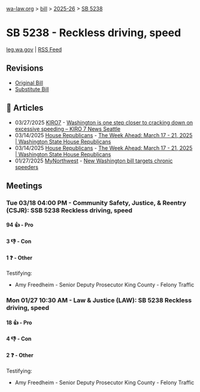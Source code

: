 [wa-law.org](/) > [bill](/bill/) > [2025-26](/bill/2025-26/) > [SB 5238](/bill/2025-26/sb/5238/)

# SB 5238 - Reckless driving, speed
[leg.wa.gov](https://app.leg.wa.gov/billsummary?BillNumber=5238&Year=2025&Initiative=false) | [RSS Feed](./rss.xml)

## Revisions
* [Original Bill](1/)
* [Substitute Bill](S/)

## 📰 Articles
* 03/27/2025 [KIRO7](/org/kiro7/) - [Washington is one step closer to cracking down on excessive speeding – KIRO 7 News Seattle](https://www.kiro7.com/news/local/washington-is-one-step-closer-cracking-down-excessive-speeding/SAMTZXCZ5JDW7AV4QIOOQ4ZAOM/#:~:text=Senate%20Bill%205238)
* 03/14/2025 [House Republicans](/org/house_republicans/) - [The Week Ahead: March 17 - 21, 2025 | Washington State House Republicans](http://houserepublicans.wa.gov/week/the-week-ahead-march-17-21-2025/#:~:text=HB%205238)
* 03/14/2025 [House Republicans](/org/house_republicans/) - [The Week Ahead: March 17 - 21, 2025 | Washington State House Republicans](https://houserepublicans.wa.gov/week/the-week-ahead-march-17-21-2025/#:~:text=HB%205238)
* 01/27/2025 [MyNorthwest](/org/mynorthwest/) - [New Washington bill targets chronic speeders](https://mynorthwest.com/mynorthwest-politics/washington-bill/4034935#:~:text=Senate%20Bill%205238)

## Meetings
### Tue 03/18 04:00 PM - Community Safety, Justice, & Reentry (CSJR): SSB 5238 Reckless driving, speed
#### 94 👍 - Pro

#### 3 👎 - Con

#### 1 ❓ - Other
Testifying:
* Amy Freedheim - Senior Deputy Prosecutor King County - Felony Traffic

### Mon 01/27 10:30 AM - Law & Justice (LAW): SB 5238 Reckless driving, speed
#### 18 👍 - Pro

#### 4 👎 - Con

#### 2 ❓ - Other
Testifying:
* Amy Freedheim - Senior Deputy Prosecutor King County - Felony Traffic
